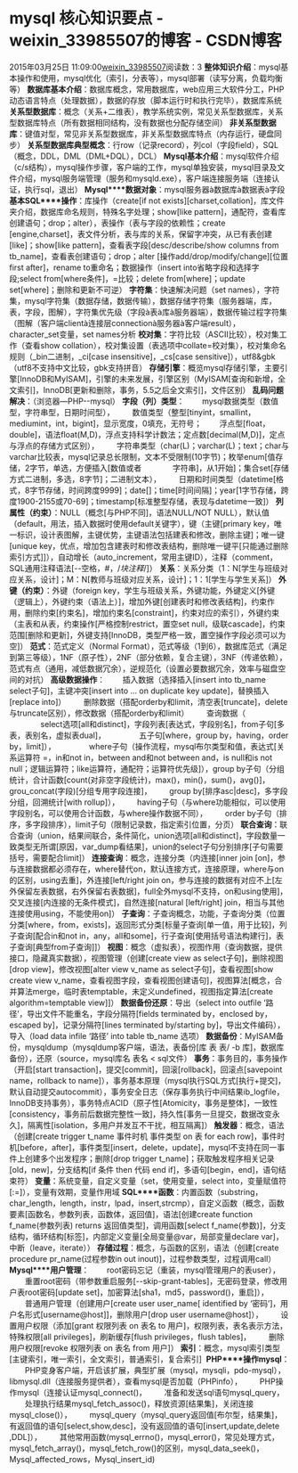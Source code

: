 # mysql 核心知识要点 - weixin_33985507的博客 - CSDN博客
2015年03月25日 11:09:00[weixin_33985507](https://me.csdn.net/weixin_33985507)阅读数：3
**整体知识介绍**：mysql基本操作和使用，mysql优化（索引，分表等），mysql部署（读写分离，负载均衡等）
**数据库基本介绍**：数据库概念，常用数据库，web应用三大软件分工，PHP动态语言特点（处理数据），数据的存放（脚本运行时和执行完毕），数据库系统
**关系型数据库**：概念（关系+二维表），教学系统实例，常见关系型数据库，关系型数据库特点（所有数据相同结构，没有数据也分配存储空间）
**非关系型数据库**：键值对型，常见非关系型数据库，非关系型数据库特点（内存运行，硬盘同步）
**关系型数据库典型概念**：行row（记录record），列col（字段field），SQL（概念，DDL，DML（DML+DQL），DCL）
**Mysql基本介绍**：mysql软件介绍（c/s结构），mysql操作步骤，客户端的工作，mysql单独安装，mysql目录及文件介绍，mysql服务端管理（服务和mysqld.exe），客户端连接服务端（连接认证，执行sql，退出）
**Mysql****数据对象**：mysql服务器à数据库à数据表à字段
**基本SQL****操作**：库操作（create[if not exists][charset,collation]，库文件夹介绍，数据库命名规则，特殊名字处理；show[like pattern]，通配符，查看库创建语句；drop；alter），表操作（表与字段的依赖性；create [engine,charset]，表文件分析，表与库的关系，保留字冲突，从已有表创建[like]；show[like pattern]，查看表字段[desc/describe/show columns from tb_name]，查看表创建语句；drop；alter [操作add/drop/modify/change][位置first after]，rename to重命名；数据操作（insert into省略字段和选择字段;select from[where条件]，=比较；delete from[where]；update set[where]；删除和更新不可逆）
**字符集**：快速解决问题（set names），字符集，mysql字符集（数据存储，数据传输），数据存储字符集（服务器端，库，表，字段，图解），字符集优先级（字段à表à库à服务器端），数据传输过程字符集（图解（客户端clientà连接层connectionà服务器à客户端result），character_set变量，set names分析
**校对集**：字符比较（ASCII比较），校对集工作（查看show collation），校对集设置（表选项中collate=校对集），校对集命名规则（_bin二进制，_ci[case insensitive]，_cs[case sensitive]），utf8&gbk（utf8不支持中文比较，gbk支持拼音）
**存储引擎**：概览mysql存储引擎，主要引擎[InnoDB和MyISAM]，引擎的未来发展，引擎区别（MyISAM[查询和新增，全文索引]，InnoDB[更新和删除，事务，5.5之后全文索引]，文件区别）
**乱码问题解决**：（浏览器—PHP--mysql）
**字段（列）类型**：
　　mysql数据类型（数值型，字符串型，日期时间型），
　　数值类型（整型[tinyint，smallint，mediumint，int，bigint]，显示宽度，0填充，无符号；
　　浮点型[float，double]，语法float(M,D)，浮点支持科学计数法；定点数[decimal(M,D)]，定点与浮点的存储方式区别），
　　字符串类型（char(L)；varchar(L)；text；char与varchar比较表，mysql记录总长限制，文本不受限制(10字节)；枚举enum[值存储，2字节，单选，方便插入[数值或者　　　　字符串]，从1开始]；集合set[存储方式二进制，多选，8字节]；二进制文本），
　　日期和时间类型（datetime[格式，8字节存储，时间跨度9999]；date[]；time[时间间隔]；year[1字节存储，跨度1900-2155或70-69]；timestamp[标准整型存储，表现与datetime一致]）
**列属性（约束）**：NULL（概念[与PHP不同]，语法NULL/NOT NULL），默认值（default，用法，插入数据时使用default关键字），键（主键[primary key，唯一标识，设计表图解，主键优势，主键语法包括建表和修改，删除主键]；唯一键[unique key，优点，增加包含建表时和修改表结构，删除唯一键平[只能通过删除索引方式]]），自动增长（auto_increment，常用主键ID），注释（comment，SQL通用注释语法[--空格，#，/*块注释*/]）
**关系**：关系分类（1：N[学生与班级对应关系，设计]；M：N[教师与班级对应关系，设计]；1：1[学生与学生关系]）
**外键（约束）**：外键（foreign key，学生与班级关系，外键功能，外键定义[外键（逻辑上），外键约束（语法上）]，增加外键[创建表时和修改表结构]，约束作用，删除约束[约束名]，增加约束名[constraint]，约束对应的索引），外键约束（主表和从表，约束操作[严格控制restrict，置空set null，级联cascade]，约束范围[删除和更新]，外键支持[InnoDB，类型严格一致，置空操作字段必须可以为空]）
**范式**：范式定义（Normal Format），范式等级（1到6），数据库范式（满足到第三等级），1NF（原子性），2NF（部分依赖，复合主键），3NF（传递依赖），范式有点（通用，减低数据冗余），逆规范化（设置必要数据冗余，效率与磁盘空间的对抗）
**高级数据操作**：
　　插入数据（选择插入[insert into tb_name select子句]，主键冲突[insert into … on duplicate key update]，替换插入[replace into]）
　　删除数据（搭配orderby和limit，清空表[truncate]，delete与truncate区别），修改数据（搭配orderby和limit）
　　查询数据（
　　　　select选项[all和distinct]，字段列表[表达式，字段别名]，from子句[多表，表别名，虚拟表dual]，
　　　　五子句[where，group by，having，order by，limit]），
　　　　where子句（操作流程，mysql布尔类型和值，表达式[关系运算符 =，in和not in，between and和not between and，is null和is not null；逻辑运算符；like运算符，通配符；运算符优先级]），group by子句（分组统计，合计函数[count(对非空字段统计)，max()，min()，sum()，avg()]，grou_concat(字段)[分组专用字段连接]，
　　group by[排序asc|desc]，多字段分组，回溯统计[with rollup]），
　　having子句（与where功能相似，可以使用字段别名，可以使用合计函数，与where操作数据不同），
　　order by子句（排序，多字段排序），limit子句（限制记录数，指定索引位置，分页）
**联合查询**：联合查询（union，结果间联合，条件简化，union选项[all和distinct]，字段数量一致类型无所谓[原因，var_dump看结果]，union的select子句分别排序[子句需要括号，需要配合limit]）
**连接查询**：概念，连接分类（内连接[inner join [on]，参与连接数据都必须存在，where替代on，默认连接方式，连接原理，where与on的区别，using去重]，外连接[left/right join on，参与连接的数据有对应不上[左外保留左表数据，右外保留右表数据]，full全外mysql不支持，on和using使用]，交叉连接[内连接的无条件模式]，自然连接[natural [left/right] join，相当与其他连接使用using，不能使用on]）
**子查询**：子查询概念，功能，子查询分类（位置分类[where，from，exists]，返回形式分类[标量子查询[单一值，用于比较]，列子查询[配合in和not in，any，all和some]，行子查询[使用括号语法构建行]，表子查询[典型from子查询]]）
**视图**：概念（虚拟表），视图作用（查询数据，提供接口，隐藏真实数据），视图管理（创建[create view as select子句]，删除视图[drop view]，修改视图[alter view v_name as select子句]，查看视图[show create view v_name，查看视图字段，查看视图创建语句]，视图算法[概念，合并算法merge，临时表temptable，未定义undefined，视图指定算法[create algorithm=temptable view]]）
**数据备份还原**：导出（select into outfile ‘路径’，导出文件不能重名，字段分隔符[fields terminated by，enclosed by，escaped by]，记录分隔符[lines terminated by/starting by]，导出文件编码），导入（load data infile ‘路径’ into table tb_name 选项）
**数据备份**：MyISAM备份，mysqldump（mysqldump客户端，语法，表备份[库 表 表/ -b 库]，数据库备份），还原（source，mysql库名 表名 < sql文件）
**事务**：事务目的，事务操作（开启[start transaction]，提交[commit]，回滚[rollback]，回滚点[savepoint name，rollback to name]），事务基本原理（mysql执行SQL方式[执行+提交]，默认自动提交autocommit），事务安全日志（保存事务执行中间结果ib_logfile，InnoDB支持事务），事务特点ACID（原子性[Atomicity，事务是整体]，一致性[consistency，事务前后数据完整性一致]，持久性[事务一旦提交，数据改变永久]，隔离性[isolation，多用户并发互不干扰，相互隔离]）
**触发器**：概念，语法（创建[create trigger t_name 事件时机 事件类型 on 表 for each row]，事件时机[before，after]，事件类型[insert，delete，update]，mysql不支持在同一事件上创建多个出发程序；删除[drop trigger t_name]；获取触发程序相关记录[old，new]，分支结构[if 条件 then 代码 end if]，多语句[begin，end]，语句结束符）
**变量**：系统变量，自定义变量（set，使用变量，select into，变量赋值符[:=]），变量有效期，变量作用域
**SQL****函数**：内置函数（substring，char_length，length，instr，lpad，insert,strcmp），自定义函数（概念，函数要素[函数名，参数列表，函数体，返回值]，语法[创建create function f_name(参数列表) returns 返回值类型]，调用函数[select f_name(参数)]，分支结构，循环结构[标签]，内部定义变量[全局变量@var，局部变量declare var]，中断（leave，iterate））
**存储过程**：概念，与函数的区别，语法（创建[create procedure pr_name(过程参数in out inout)]，过程参数类型，过程调用call）
**Mysql****用户管理**：
　　root密码忘记（重装，mysql管理用户的表user），
　　重置root密码（带参数重启服务[--skip-grant-tables]，无密码登录，修改用户表root密码[update set]，加密算法[sha1，md5，password()，重启]），
　　普通用户管理（创建用户[create user user_name[ identified by ‘密码’]，用户名形式[username@host]]，删除用户[drop user username@host]），
　　设置用户权限（添加[grant 权限列表 on 表名 to 用户]，权限列表，表名表示方法，特殊权限[all privileges]，刷新缓存[flush privileges，flush tables]，
　　删除用户权限[revoke 权限列表 on 表名 from 用户]）
**索引**：概念，mysql索引类型[主键索引，唯一索引，全文索引，普通索引，复合索引] 
**PHP****操作mysql**：
　　PHP变身客户端，开启该扩展，典型扩展（mysql，mysqli，pdo-mysql），libmysql.dll（连接服务提供者），查看mysql是否加载（PHPinfo），
　　PHP操作mysql（连接认证mysql_connect()，
　　准备和发送sql语句mysql_query，
　　处理执行结果mysql_fetch_assoc()，释放资源[结果集]，关闭连接mysql_close()），
　　mysql_query（mysql_query返回值[布尔型，结果集]，有返回值的语句[select,show,desc]，没有返回值的语句[insert,update,delete ,DDL]），
　　其他常用函数(mysql_errno()，mysql_error()，常见处理方式，mysql_fetch_array()，mysql_fetch_row()的区别，mysql_data_seek()，Mysql_affected_rows，Mysql_insert_id)
